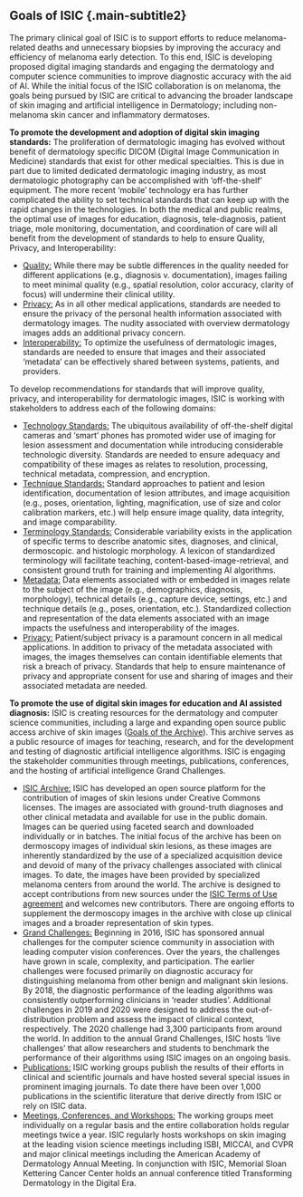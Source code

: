 ## Goals of ISIC {.main-subtitle2}

The primary clinical goal of ISIC is to support efforts to reduce melanoma-related deaths and unnecessary biopsies by improving the accuracy and efficiency of melanoma early detection. To this end, ISIC is developing proposed digital imaging standards and engaging the dermatology and computer science communities to improve diagnostic accuracy with the aid of AI. While the initial focus of the ISIC collaboration is on melanoma, the goals being pursued by ISIC are critical to advancing the broader landscape of skin imaging and artificial intelligence in Dermatology; including non-melanoma skin cancer and inflammatory dermatoses.

**To promote the development and adoption of digital skin imaging standards:** The proliferation of dermatologic imaging has evolved without benefit of dermatology specific DICOM (Digital Image Communication in Medicine) standards that exist for other medical specialties. This is due in part due to limited dedicated dermatologic imaging industry, as most dermatologic photography can be accomplished with ‘off-the-shelf’ equipment. The more recent ‘mobile’ technology era has further complicated the ability to set technical standards that can keep up with the rapid changes in the technologies.
In both the medical and public realms, the optimal use of images for education, diagnosis, tele-diagnosis, patient triage, mole monitoring, documentation, and coordination of care will all benefit from the development of standards to help to ensure Quality, Privacy, and Interoperability:  
- <u>Quality:</u> While there may be subtle differences in the quality needed for different applications (e.g., diagnosis v. documentation), images failing to meet minimal quality (e.g., spatial resolution, color accuracy, clarity of focus) will undermine their clinical utility.
- <u>Privacy:</u> As in all other medical applications, standards are needed to ensure the privacy of the personal health information associated with dermatology images. The nudity associated with overview dermatology images adds an additional privacy concern.
- <u>Interoperability:</u> To optimize the usefulness of dermatologic images, standards are needed to ensure that images and their associated ‘metadata’ can be effectively shared between systems, patients, and providers.


To develop recommendations for standards that will improve quality, privacy, and interoperability for dermatologic images, ISIC is working with stakeholders to address each of the following domains:  
- <u>Technology Standards:</u> The ubiquitous availability of off-the-shelf digital cameras and ‘smart’ phones has promoted wider use of imaging for lesion assessment and documentation while introducing considerable technologic diversity. Standards are needed to ensure adequacy and compatibility of these images as relates to resolution, processing, technical metadata, compression, and encryption.
- <u>Technique Standards:</u> Standard approaches to patient and lesion identification, documentation of lesion attributes, and image acquisition (e.g., poses, orientation, lighting, magnification, use of size and color calibration markers, etc.) will help ensure image quality, data integrity, and image comparability.
- <u>Terminology Standards:</u> Considerable variability exists in the application of specific terms to describe anatomic sites, diagnoses, and clinical, dermoscopic. and histologic morphology. A lexicon of standardized terminology will facilitate teaching, content-based-image-retrieval, and consistent ground truth for training and implementing AI algorithms.
- <u>Metadata:</u> Data elements associated with or embedded in images relate to the subject of the image (e.g., demographics, diagnosis, morphology), technical details (e.g., capture device, settings, etc.) and technique details (e.g., poses, orientation, etc.). Standardized collection and representation of the data elements associated with an image impacts the usefulness and interoperability of the images.
- <u>Privacy:</u> Patient/subject privacy is a paramount concern in all medical applications. In addition to privacy of the metadata associated with images, the images themselves can contain identifiable elements that risk a breach of privacy. Standards that help to ensure maintenance of privacy and appropriate consent for use and sharing of images and their associated metadata are needed.

**To promote the use of digital skin images for education and AI assisted diagnosis:** ISIC is creating resources for the dermatology and computer science communities, including a large and expanding open source public access archive of skin images \([Goals of the Archive](#!/topWithHeader/tightContentTop/about/isicArchiveGoals)\). This archive serves as a public resource of images for teaching, research, and for the development and testing of diagnostic artificial intelligence algorithms. ISIC is engaging the stakeholder communities through meetings, publications, conferences, and the hosting of artificial intelligence Grand Challenges.  

- <u>[ISIC Archive](#!/topWithHeader/tightContentTop/about/isicArchiveGoals):</u>  ISIC has developed an open source platform for the contribution of images of skin lesions under Creative Commons licenses. The images are associated with ground-truth diagnoses and other clinical metadata and available for use in the public domain. Images can be queried using faceted search and downloaded individually or in batches. The initial focus of the archive has been on dermoscopy images of individual skin lesions, as these images are inherently standardized by the use of a specialized acquisition device and devoid of many of the privacy challenges associated with clinical images. To date, the images have been provided by specialized melanoma centers from around the world. The archive is designed to accept contributions from new sources under the [ISIC Terms of Use agreement](#!/topWithHeader/tightDarkContentTop/termsOfUse) and welcomes new contributors. There are ongoing efforts to supplement the dermoscopy images in the archive with close up clinical images and a broader representation of skin types.  
- <u>[Grand Challenges](#!/topWithHeader/tightContentTop/about/isicChallengesGoals):</u> Beginning in 2016, ISIC has sponsored annual challenges for the computer science community in association with leading computer vision conferences. Over the years, the challenges have grown in scale, complexity, and participation. The earlier challenges were focused primarily on diagnostic accuracy for distinguishing melanoma from other benign and malignant skin lesions. By 2018, the diagnostic performance of the leading algorithms was consistently outperforming clinicians in ‘reader studies’. Additional challenges in 2019 and 2020 were designed to address the out-of-distribution problem and assess the impact of clinical context, respectively. The 2020 challenge had 3,300 participants from around the world. In addition to the annual Grand Challenges, ISIC hosts ‘live challenges’ that allow researchers and students to benchmark the performance of their algorithms using ISIC images on an ongoing basis. 
- <u>[Publications](#!/topWithHeader/tightContentTop/about/isicPublications):</u>  ISIC working groups publish the results of their efforts in clinical and scientific journals and have hosted several special issues in prominent imaging journals. To date there have been over 1,000 publications in the scientific literature that derive directly from ISIC or rely on ISIC data.
- <u>[Meetings, Conferences, and Workshops](#!/topWithHeader/tightContentTop/about/isicMeetingsWorkshops):</u>  The working groups meet individually on a regular basis and the entire collaboration holds regular meetings twice a year. ISIC regularly hosts workshops on skin imaging at the leading vision science meetings including ISBI, MICCAI, and CVPR and major clinical meetings including the American Academy of Dermatology Annual Meeting. In conjunction with ISIC, Memorial Sloan Kettering Cancer Center holds an annual conference titled Transforming Dermatology in the Digital Era. 
